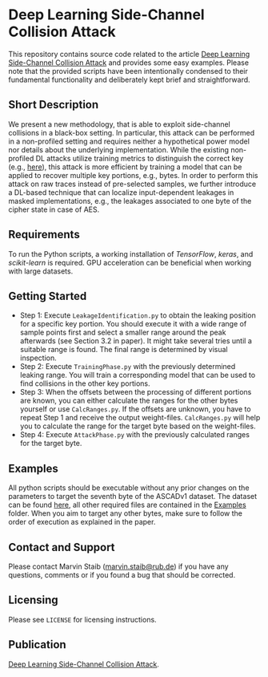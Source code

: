 # Deep Learning Side-Channel Collision Attack
This repository contains source code related to the article [Deep Learning Side-Channel Collision Attack](https://eprint.iacr.org/2023/???.pdf) and provides some easy examples. Please note that the provided scripts have been intentionally condensed to their fundamental functionality and deliberately kept brief and straightforward.

## Short Description
We present a new methodology, that is able to exploit side-channel collisions in a black-box setting. In particular, this attack can be performed in a non-profiled setting and requires neither a hypothetical power model nor details about the underlying implementation. While the existing non-profiled DL attacks utilize training metrics to distinguish the correct key (e.g., [here](https://tches.iacr.org/index.php/TCHES/article/view/7387/6559)), this attack is more efficient by training a model that can be applied to recover multiple key portions, e.g., bytes. In order to perform this attack on raw traces instead of pre-selected samples, we further introduce a DL-based technique that can localize input-dependent leakages in masked implementations, e.g., the leakages associated to one byte of the cipher state in case of AES. 

## Requirements
To run the Python scripts, a working installation of *TensorFlow*, *keras*, and *scikit-learn* is required. GPU acceleration can be beneficial when working with large datasets.


## Getting Started

- Step 1: Execute `LeakageIdentification.py` to obtain the leaking position for a specific key portion. You should execute it with a wide range of sample points first and select a smaller range around the peak afterwards (see Section 3.2 in paper). It might take several tries until a suitable range is found. The final range is determined by visual inspection.
- Step 2: Execute `TrainingPhase.py` with the previously determined leaking range. You will train a corresponding model that can be used to find collisions in the other key portions.
- Step 3: When the offsets between the processing of different portions are known, you can either calculate the ranges for the other bytes yourself or use `CalcRanges.py`. If the offsets are unknown, you have to repeat Step 1 and receive the output weight-files. `CalcRanges.py` will help you to calculate the range for the target byte based on the weight-files.
- Step 4: Execute `AttackPhase.py` with the previously calculated ranges for the target byte.


## Examples
All python scripts should be executable without any prior changes on the parameters to target the seventh byte of the ASCADv1 dataset. The dataset can be found [here](https://github.com/ANSSI-FR/ASCAD/blob/master/ATMEGA_AES_v1/ATM_AES_v1_fixed_key/Readme.md), all other required files are contained in the [Examples](https://github.com/ChairImpSec/DL_Collision_Attack/Examples) folder. When you aim to target any other bytes, make sure to follow the order of execution as explained in the paper.

## Contact and Support
Please contact Marvin Staib (marvin.staib@rub.de) if you have any questions, comments or if you found a bug that should be corrected.

## Licensing
Please see `LICENSE` for licensing instructions.

## Publication
[Deep Learning Side-Channel Collision Attack](https://eprint.iacr.org/2023/???.pdf).
